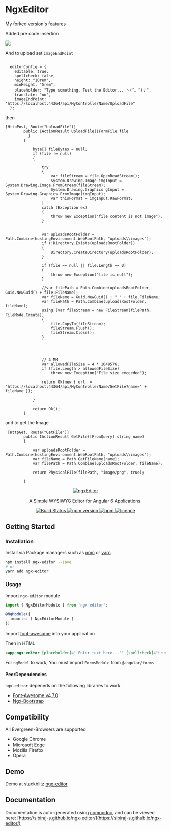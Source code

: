 # NgxEditor

My forked version's features
<p>
  
  Added pre code insertion 
   
   
   <img src='https://raw.githubusercontent.com/unosbaghaie/ngx-editor/master/extras/prism.png'/>
   
   
</p>

And to upload set `imageEndPoint`

```

  editorConfig = {
    editable: true,
    spellcheck: false,
    height: "10rem",
    minHeight: "5rem",
    placeholder: "Type something. Test the Editor... ヽ(^。^)丿",
    translate: "no",
    imageEndPoint: "https://localhost:44364/api/MyControllerName/UploadFile"
  };

```
then 

```
[HttpPost, Route("UploadFile")]
        public IActionResult UploadFile(IFormFile file
          )
        {

            byte[] fileBytes = null;
            if (file != null)
            {

                try
                {
                    var fileStream = file.OpenReadStream();
                    System.Drawing.Image imgInput = System.Drawing.Image.FromStream(fileStream);
                    System.Drawing.Graphics gInput = System.Drawing.Graphics.FromImage(imgInput);
                    var thisFormat = imgInput.RawFormat;
                }
                catch (Exception ex)
                {
                    throw new Exception("file content is not image");
                }


                var uploadsRootFolder = Path.Combine(hostingEnvironment.WebRootPath, "uploads\\images");
                if (!Directory.Exists(uploadsRootFolder))
                {
                    Directory.CreateDirectory(uploadsRootFolder);
                }

                if (file == null || file.Length == 0)
                {
                    throw new Exception("file is null");
                }

                //var filePath = Path.Combine(uploadsRootFolder, Guid.NewGuid() + file.FileName);
                var fileName = Guid.NewGuid() + "_" + file.FileName;
                var filePath = Path.Combine(uploadsRootFolder, fileName);
                using (var fileStream = new FileStream(filePath, FileMode.Create))
                {
                    file.CopyTo(fileStream);
                    fileStream.Flush();
                    fileStream.Close();
                }


               

                // 4 MB
                var allowedFileSize = 4 * 1048576;
                if (file.Length > allowedFileSize)
                    throw new Exception("File size exceeded");

                return Ok(new { url  = "https://localhost:44364/api/MyControllerName/GetFile?name=" + fileName });

            }

            return Ok();
        }
```
and to get the Image

```
 [HttpGet, Route("GetFile")]
        public IActionResult GetFile([FromQuery] string name)
        {

            var uploadsRootFolder = Path.Combine(hostingEnvironment.WebRootPath, "uploads\\images");
            var fileName = Path.GetFileName(name);
            var filePath = Path.Combine(uploadsRootFolder, fileName);

            return PhysicalFile(filePath, "image/png", true);

        }
```



<p align="center">
  <a href="https://github.com/sibiraj-s/ngx-editor">
   <img src="https://raw.githubusercontent.com/sibiraj-s/ngx-editor/master/src/assets/icons/ngx-editor.png" alt="ngxEditor">
  </a>
</p>
<p align="center">A Simple WYSIWYG Editor for Angular 6 Applications.</p>
<p align="center">
  <a href="https://travis-ci.org/sibiraj-s/ngx-editor">
    <img alt="Build Status" src="https://travis-ci.org/sibiraj-s/ngx-editor.svg?branch=master">
  </a>
  <a href="https://www.npmjs.com/package/ngx-editor">
    <img alt="npm version" src="https://img.shields.io/npm/v/ngx-editor.svg">
  </a>
  <a href="https://www.npmjs.com/package/ngx-editor">
    <img alt="npm" src="https://img.shields.io/npm/dm/ngx-editor.svg">
  </a>
  <a href="https://github.com/sibiraj-s/ngx-editor/blob/master/LICENSE">
    <img alt="licence" src="https://img.shields.io/npm/l/ngx-editor.svg">
  </a>
</p>

## Getting Started

### Installation

Install via Package managers such as [npm][npm] or [yarn][yarn]

```bash
npm install ngx-editor --save
# or
yarn add ngx-editor
```

### Usage

Import `ngx-editor` module

```typescript
import { NgxEditorModule } from 'ngx-editor';

@NgModule({
  imports: [ NgxEditorModule ]
})
```

Import [font-awesome](https://github.com/FortAwesome/Font-Awesome) into your application

Then in HTML

```html
<app-ngx-editor [placeholder]="'Enter text here...'" [spellcheck]="true" [(ngModel)]="htmlContent"></app-ngx-editor>
```

For `ngModel` to work, You must import `FormsModule` from `@angular/forms`

#### PeerDependencies

`ngx-editor` depeneds on the following libraries to work.

* [Font-Awesome v4.7.0](https://github.com/FortAwesome/Font-Awesome/tree/fa-4)
* [Ngx-Bootstrap](https://github.com/valor-software/ngx-bootstrap)

## Compatibility

All Evergreen-Browsers are supported

* Google Chrome
* Microsoft Edge
* Mozilla Firefox
* Opera

## Demo

Demo at stackblitz [ngx-editor](https://ngx-editor.stackblitz.io/)

## Documentation

Documentation is auto-generated using [compodoc][compodoc], and can be viewed here: [https://sibiraj-s.github.io/ngx-editor/](https://sibiraj-s.github.io/ngx-editor/)

[npm]: https://www.npmjs.com/
[yarn]: https://yarnpkg.com/lang/en/
[github]: https://sibiraj-s.github.io/
[wiki]:https://github.com/sibiraj-s/ngx-editor/wiki/ngxEditor
[compodoc]: https://compodoc.github.io/website/
